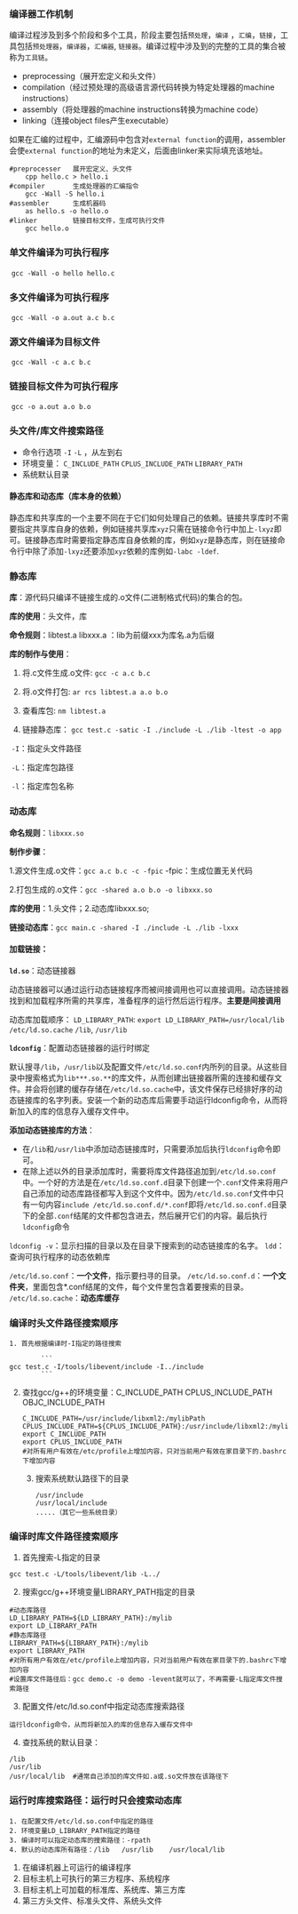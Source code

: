 ### 编译器工作机制

​	编译过程涉及到多个阶段和多个工具，阶段主要包括`预处理`，`编译` ，`汇编`，`链接`，工具包括`预处理器`，`编译器`，`汇编器`, `链接器`。编译过程中涉及到的完整的工具的集合被称为`工具链`。

* preprocessing（展开宏定义和头文件）
* compilation（经过预处理的高级语言源代码转换为特定处理器的machine instructions）
* assembly（将处理器的machine instructions转换为machine code）
* linking（连接object files产生executable）

如果在汇编的过程中，汇编源码中包含对`external function`的调用，assembler会使`external function`的地址为未定义，后面由linker来实际填充该地址。

```shell
#preprocesser	展开宏定义、头文件
	cpp hello.c > hello.i
#compiler		生成处理器的汇编指令
	gcc -Wall -S hello.i
#assembler		生成机器码
	as hello.s -o hello.o
#linker			链接目标文件，生成可执行文件
	gcc hello.o
```



### 单文件编译为可执行程序

​	`gcc -Wall -o hello hello.c`

### 多文件编译为可执行程序

​	`gcc -Wall -o a.out a.c b.c`

### 源文件编译为目标文件

​	`gcc -Wall -c a.c b.c` 

### 链接目标文件为可执行程序

​	`gcc -o a.out a.o b.o`

### 头文件/库文件搜索路径

* 命令行选项 `-I`  `-L` ，从左到右 
* 环境变量： `C_INCLUDE_PATH`  `CPLUS_INCLUDE_PATH`  `LIBRARY_PATH`
* 系统默认目录



#### 静态库和动态库（库本身的依赖）

​	静态库和共享库的一个主要不同在于它们如何处理自己的依赖。链接共享库时不需要指定共享库自身的依赖，例如链接共享库`xyz`只需在链接命令行中加上`-lxyz`即可。链接静态库时需要指定静态库自身依赖的库，例如`xyz`是静态库，则在链接命令行中除了添加`-lxyz`还要添加`xyz`依赖的库例如`-labc -ldef`.



### 静态库

**库**：源代码只编译不链接生成的.o文件(二进制格式代码)的集合的包。

**库的使用**：头文件，库

**命令规则**：libtest.a libxxx.a ：lib为前缀xxx为库名.a为后缀

**库的制作与使用**：

1. 将.c文件生成.o文件: `gcc -c a.c b.c`

2. 将.o文件打包: `ar rcs libtest.a a.o b.o`

3. 查看库包: `nm libtest.a`

4. 链接静态库： `gcc test.c -satic -I ./include -L ./lib -ltest -o app`

​		`-I`：指定头文件路径

​		`-L`：指定库包路径

​		`-l`：指定库包名称



### 动态库

**命名规则**：`libxxx.so`

**制作步骤**：

1.源文件生成.o文件：`gcc a.c b.c -c -fpic`    	 -fpic：生成位置无关代码

2.打包生成的.o文件：`gcc -shared a.o b.o -o libxxx.so`

**库的使用**：1.头文件；2.动态库libxxx.so; 

**链接动态库**：`gcc main.c -shared -I ./include -L ./lib -lxxx` 

#### 加载链接：

**`ld.so`**：动态链接器

动态链接器可以通过运行动态链接程序而被间接调用也可以直接调用。动态链接器找到和加载程序所需的共享库，准备程序的运行然后运行程序。**主要是间接调用**

动态库加载顺序：
	`LD_LIBRARY_PATH`:	`export LD_LIBRARY_PATH=/usr/local/lib`
	`/etc/ld.so.cache`
	`/lib`,  `/usr/lib`

**`ldconfig`**：配置动态链接器的运行时绑定

默认搜寻`/lib`，`/usr/lib`以及配置文件`/etc/ld.so.conf`内所列的目录。从这些目录中搜索格式为`lib***.so.**`的库文件，从而创建出链接器所需的连接和缓存文件。并会将创建的缓存存储在`/etc/ld.so.cache`中，该文件保存已经排好序的动态链接库的名字列表。安装一个新的动态库后需要手动运行ldconfig命令，从而将新加入的库的信息存入缓存文件中。

**添加动态链接库的方法**：

  * 在`/lib`和`/usr/lib`中添加动态链接库时，只需要添加后执行`ldconfig`命令即可。
  * 在除上述以外的目录添加库时，需要将库文件路径追加到`/etc/ld.so.conf`中。一个好的方法是在`/etc/ld.so.conf.d`目录下创建一个`.conf`文件来将用户自己添加的动态库路径都写入到这个文件中。因为`/etc/ld.so.conf`文件中只有一句内容`include /etc/ld.so.conf.d/*.conf`即将`/etc/ld.so.conf.d`目录下的全部`.conf`结尾的文件都包含进去，然后展开它们的内容。最后执行`ldconfig`命令

`ldconfig -v`：显示扫描的目录以及在目录下搜索到的动态链接库的名字。
`ldd`：查询可执行程序的动态依赖库

`/etc/ld.so.conf`：**一个文件**，指示要扫寻的目录。
`/etc/ld.so.conf.d`：**一个文件夹**，里面包含*.conf结尾的文件，每个文件里包含着要搜索的目录。
`/etc/ld.so.cache`：**动态库缓存**



### 编译时头文件路径搜索顺序

    1. 首先根据编译时-I指定的路径搜索
            
            ```
    gcc test.c -I/tools/libevent/include -I../include
            ```

2. 查找gcc/g++的环境变量：C_INCLUDE_PATH    CPLUS_INCLUDE_PATH  OBJC_INCLUDE_PATH

   ```shell
   C_INCLUDE_PATH=/usr/include/libxml2:/mylibPath
   CPLUS_INCLUDE_PATH=${CPLUS_INCLUDE_PATH}:/usr/include/libxml2:/mylibPath
   export C_INCLUDE_PATH
   export CPLUS_INCLUDE_PATH
   #对所有用户有效在/etc/profile上增加内容，只对当前用户有效在家目录下的.bashrc下增加内容
   ```

   3. 搜索系统默认路径下的目录

         ```
         /usr/include
         /usr/local/include
         .....（其它一些系统目录）
         ```

### 编译时库文件路径搜索顺序

1. 首先搜索-L指定的目录

```
gcc test.c -L/tools/libevent/lib -L../
```

2. 搜索gcc/g++环境变量LIBRARY_PATH指定的目录

```shell
#动态库路径
LD_LIBRARY_PATH=${LD_LIBRARY_PATH}:/mylib
export LD_LIBRARY_PATH
#静态库路径
LIBRARY_PATH=${LIBRARY_PATH}:/mylib
export LIBRARY_PATH
#对所有用户有效在/etc/profile上增加内容，只对当前用户有效在家目录下的.bashrc下增加内容
#设置库文件路径后：gcc demo.c -o demo -levent就可以了，不再需要-L指定库文件搜索路径
```

3. 配置文件/etc/ld.so.conf中指定动态库搜索路径

```
运行ldconfig命令，从而将新加入的库的信息存入缓存文件中
```

4. 查找系统的默认目录：

```shell
/lib
/usr/lib
/usr/local/lib  #通常自己添加的库文件如.a或.so文件放在该路径下
```

### 运行时库搜索路径：运行时只会搜索动态库

```
1. 在配置文件/etc/ld.so.conf中指定的路径
2. 环境变量LD_LIBRARY_PATH指定的路径
3. 编译时可以指定动态库的搜索路径：-rpath
4. 默认的动态库所有路径：/lib   /usr/lib    /usr/local/lib
```



1. 在编译机器上可运行的编译程序
2. 目标主机上可执行的第三方程序、系统程序
3. 目标主机上可加载的标准库、系统库、第三方库
4. 第三方头文件、标准头文件、系统头文件























